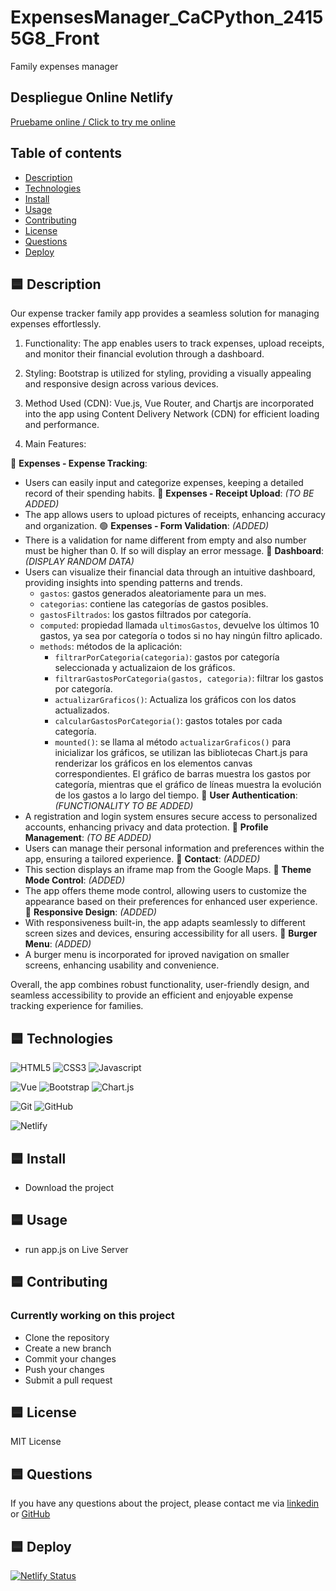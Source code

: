 # ExpensesManager_CaCPython_24155G8_Front

Family expenses manager

<h2>Despliegue Online Netlify</h2>
<a href="https://expensesmanagercacpython24155g8front.netlify.app/" target="_blank">Pruebame online / Click to try me online</a>

## Table of contents
- [Description](#description)
- [Technologies](#technologies)
- [Install](#install)
- [Usage](#usage)
- [Contributing](#contributing)
- [License](#license)
- [Questions](#questions)
- [Deploy](#deploy)

## 🟦 Description

Our expense tracker family app provides a seamless solution for managing expenses effortlessly.

1. Functionality: The app enables users to track expenses, upload receipts, and monitor their financial evolution through a dashboard.

2. Styling: Bootstrap is utilized for styling, providing a visually appealing and responsive design across various devices.

3. Method Used (CDN): Vue.js, Vue Router, and Chartjs are incorporated into the app using Content Delivery Network (CDN) for efficient loading and performance.

4. Main Features:

  🔷 **Expenses - Expense Tracking**: 
  - Users can easily input and categorize expenses, keeping a detailed record of their spending habits.
  🔴 **Expenses - Receipt Upload**: *(TO BE ADDED)*
  - The app allows users to upload pictures of receipts, enhancing accuracy and organization.
  🟢 **Expenses - Form Validation**: *(ADDED)*
  - There is a validation for name different from empty and also number must be higher than 0. If so will display an error message.
  🔷 **Dashboard**: *(DISPLAY RANDOM DATA)*
  - Users can visualize their financial data through an intuitive dashboard, providing insights into spending patterns and trends.
      - `gastos`: gastos generados aleatoriamente para un mes.
      - `categorias`: contiene las categorías de gastos posibles.
      - `gastosFiltrados`:  los gastos filtrados por categoría.
      - `computed`: propiedad llamada `ultimosGastos`,  devuelve los últimos 10 gastos, ya sea por categoría o todos si no hay ningún filtro aplicado.
      - `methods`: métodos de la aplicación:
        - `filtrarPorCategoria(categoria)`: gastos por categoría seleccionada y actualizaion de los gráficos.
        - `filtrarGastosPorCategoria(gastos, categoria)`: filtrar los gastos por categoría.
        - `actualizarGraficos()`: Actualiza los gráficos con los datos actualizados.
        - `calcularGastosPorCategoria()`: gastos totales por cada categoría.
        - `mounted()`: se llama al método `actualizarGraficos()` para inicializar los gráficos, se utilizan las bibliotecas Chart.js para renderizar los gráficos en los elementos canvas correspondientes. El gráfico de barras muestra los gastos por categoría, mientras que el gráfico de líneas muestra la evolución de los gastos a lo largo del tiempo.
  🔶 **User Authentication**: *(FUNCTIONALITY TO BE ADDED)*
  - A registration and login system ensures secure access to personalized accounts, enhancing privacy and data protection.
  🔶 **Profile Management**: *(TO BE ADDED)*
  - Users can manage their personal information and preferences within the app, ensuring a tailored experience.
  🔷 **Contact**: *(ADDED)*
  - This section displays an iframe map from the Google Maps.
  🔷 **Theme Mode Control**: *(ADDED)*
  - The app offers theme mode control, allowing users to customize the appearance based on their preferences for enhanced user experience.
  🔷 **Responsive Design**: *(ADDED)*
  - With responsiveness built-in, the app adapts seamlessly to different screen sizes and devices, ensuring accessibility for all users.
  🔷 **Burger Menu**: *(ADDED)*
  - A burger menu is incorporated for iproved navigation on smaller screens, enhancing usability and convenience. 

Overall, the app combines robust functionality, user-friendly design, and seamless accessibility to provide an efficient and enjoyable expense tracking experience for families.

## 🟦 Technologies

![HTML5](https://img.shields.io/badge/HTML5-E34F26?style=for-the-badge&logo=html5&logoColor=E34F26&labelColor=101010&color=E34F26)
![CSS3](https://img.shields.io/badge/CSS3-1572B6?style=for-the-badge&logo=css3&logoColor=1572B6&labelColor=101010)
![Javascript](https://img.shields.io/badge/JavaScript-F7DF1E?style=for-the-badge&logo=javascript&logoColor=F7DF1E&labelColor=101010)

![Vue](https://img.shields.io/badge/Vue-4FC08D?style=for-the-badge&logo=vuedotjs&logoColor=4FC08D&labelColor=101010)
![Bootstrap](https://img.shields.io/badge/Bootstrap-7952B3?style=for-the-badge&logo=bootstrap&logoColor=7952B3&labelColor=101010)
![Chart.js](https://img.shields.io/badge/Chart.js-FF6384?style=for-the-badge&logo=Chart.js&logoColor=FF6384&labelColor=101010)

![Git](https://img.shields.io/badge/Git-F05032?style=for-the-badge&logo=Git&logoColor=F05032&labelColor=101010)
![GitHub](https://img.shields.io/badge/GitHub-181717?style=for-the-badge&logo=GitHub&logoColor=white&labelColor=101010)

![Netlify](https://img.shields.io/badge/Netlify-00C7B7?style=for-the-badge&logo=Netlify&logoColor=00C7B7&labelColor=101010)

## 🟦 Install
- Download the project

## 🟦 Usage
- run app.js on Live Server 
## 🟦 Contributing
### Currently working on this project
- Clone the repository
- Create a new branch
- Commit your changes
- Push your changes
- Submit a pull request
<!-- ### Future working strategy
- Fork the repository
- Create a new branch
- Commit your changes
- Push to your fork
- Submit a pull request -->
## 🟦 License
MIT License

## 🟦 Questions
If you have any questions about the project, please contact me via [linkedin](https://www.linkedin.com/in/sergio-martinez-cuesta/) or [GitHub](https://github.com/Ssergiomc)

## 🟦 Deploy
[![Netlify Status](https://api.netlify.com/api/v1/badges/2944f649-e79f-497f-9f04-b1fcbd9775a3/deploy-status)](https://app.netlify.com/sites/expensesmanagercacpython24155g8front/deploys)
